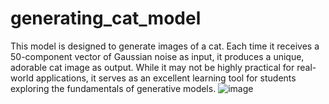 # generating_cat_model
This model is designed to generate images of a cat. Each time it receives a 50-component vector of Gaussian noise as input, it produces a unique, adorable cat image as output. While it may not be highly practical for real-world applications, it serves as an excellent learning tool for students exploring the fundamentals of generative models.
![image](https://github.com/user-attachments/assets/1520e215-cf3b-4065-9b7d-493113e8b6cc)
 
